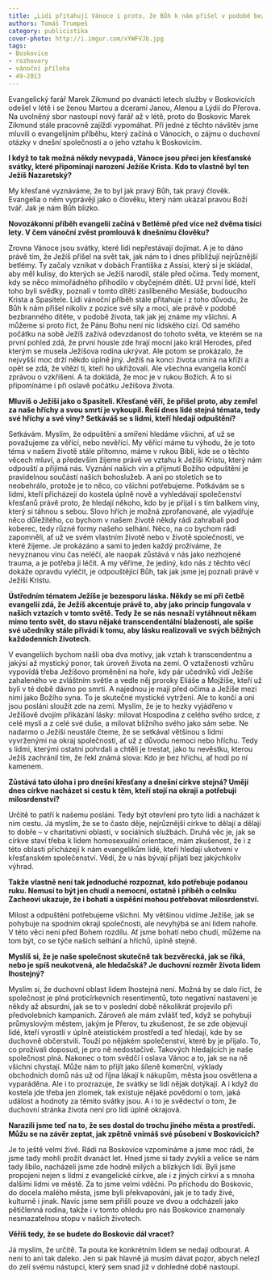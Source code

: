 ```yaml
---
title: „Lidi přitahují Vánoce i proto, že Bůh k nám přišel v podobě bezbranného dítěte,“ říká farář Marek Zikmund
authors: Tomáš Trumpeš
category: publicistika
cover-photo: http://i.imgur.com/xYWFVJb.jpg
tags:
- Boskovice
- rozhovory
- vánoční příloha
- 49-2013
---
```


Evangelický farář Marek Zikmund po dvanácti letech služby v Boskovicích odešel v létě i se ženou Martou a dcerami Janou, Alenou a Lýdií do Přerova. Na uvolněný sbor nastoupí nový farář až v létě, proto do Boskovic Marek Zikmund stále pracovně zajíždí vypomáhat. Při jedné z těchto návštěv jsme mluvili o evangelijním příběhu, který začíná o Vánocích, o zájmu o duchovní otázky v dnešní společnosti a o jeho vztahu k Boskovicím.

**I když to tak možná někdy nevypadá, Vánoce jsou přeci jen křesťanské svátky, které připomínají narození Ježíše Krista. Kdo to vlastně byl ten Ježíš Nazaretský?**

My křesťané vyznáváme, že to byl jak pravý Bůh, tak pravý člověk. Evangelia o něm vyprávějí jako o člověku, který nám ukázal pravou Boží tvář. Jak je nám Bůh blízko.

**Novozákonní příběh evangelií začíná v Betlémě před více než dvěma tisíci lety. V čem vánoční zvěst promlouvá k dnešnímu člověku?**

Zrovna Vánoce jsou svátky, které lidi nepřestávají dojímat. A je to dáno právě tím, že Ježíš přišel na svět tak, jak nám to i dnes přibližují nejrůznější betlémy. Ty začaly vznikat v dobách Františka z Assisi, který si je skládal, aby měl kulisy, do kterých se Ježíš narodil, stále před očima. Tedy moment, kdy se něco mimořádného přihodilo v obyčejném dítěti. Už první lidé, kteří toho byli svědky, poznali v tomto dítěti zaslíbeného Mesiáše, budoucího Krista a Spasitele. Lidi vánoční příběh stále přitahuje i z toho důvodu, že Bůh k nám přišel nikoliv z pozice své síly a moci, ale právě v podobě bezbranného dítěte, v podobě života, tak jak jej známe my všichni. A můžeme si proto říct, že Pánu Bohu není nic lidského cizí. Od samého počátku na sobě Ježíš zažívá odevzdanost do tohoto světa, ve kterém se na první pohled zdá, že první housle zde hrají mocní jako král Herodes, před kterým se musela Ježíšova rodina ukrývat. Ale potom se prokázalo, že nejvyšší moc drží někdo úplně jiný. Ježíš na konci života umírá na kříži a opět se zdá, že vítězí ti, kteří ho ukřižovali. Ale všechna evangelia končí zprávou o vzkříšení. A ta dokládá, že moc je v rukou Božích. A to si připomínáme i při oslavě počátku Ježíšova života.

**Mluvíš o Ježíši jako o Spasiteli. Křesťané věří, že přišel proto, aby zemřel za naše hříchy a svou smrtí je vykoupil. Řeší dnes lidé stejná témata, tedy své hříchy a své viny? Setkáváš se s lidmi, kteří hledají odpuštění?**

Setkávám. Myslím, že odpuštění a smíření hledáme všichni, ať už se považujeme za věřící, nebo nevěřící. My věřící máme tu výhodu, že je toto téma v našem životě stále přítomno, máme v rukou Bibli, kde se o těchto věcech mluví, a především žijeme právě ve vztahu k Ježíši Kristu, který nám odpouští a přijímá nás. Vyznání našich vin a přijmutí Božího odpuštění je pravidelnou součástí našich bohoslužeb. A ani po stoletích se to neobehrálo, protože je to něco, co všichni potřebujeme. Potkávám se s lidmi, kteří přicházejí do kostela úplně nově a vyhledávají společenství křesťanů právě proto, že hledají někoho, kdo by je přijal i s tím balíkem viny, který si táhnou s sebou. Slovo hřích je možná zprofanované, ale vyjadřuje něco důležitého, co bychom v našem životě někdy rádi zahrabali pod koberec, tedy různé formy našeho selhání. Něco, na co bychom rádi zapomněli, ať už ve svém vlastním životě nebo v životě společnosti, ve které žijeme. Je prokázáno a sami to jeden každý prožíváme, že nevyznanou vinu čas neléčí, ale naopak zůstává v nás jako nezhojené trauma, a je potřeba ji léčit. A my věříme, že jediný, kdo nás z těchto věcí dokáže opravdu vyléčit, je odpouštějící Bůh, tak jak jsme jej poznali právě v Ježíši Kristu.

**Ústředním tématem Ježíše je bezesporu láska. Někdy se mi při četbě evangelií zdá, že Ježíš akcentuje právě to, aby jako princip fungovala v našich vztazích v tomto světě. Tedy že se nás nesnaží vytáhnout někam mimo tento svět, do stavu nějaké transcendentální blaženosti, ale spíše své učedníky stále přivádí k tomu, aby lásku realizovali ve svých běžných každodenních životech.**

V evangeliích bychom našli oba dva motivy, jak vztah k transcendentnu a jakýsi až mystický ponor, tak úroveň života na zemi. O vztaženosti vzhůru vypovídá třeba Ježíšovo proměnění na hoře, kdy pár učedníků vidí Ježíše zahaleného ve zvláštním světle a vedle něj proroky Eliáše a Mojžíše, kteří už byli v té době dávno po smrti. A najednou je mají před očima a Ježíše mezi nimi jako Božího syna. To je skutečné mystické vytržení. Ale to končí a oni jsou posláni sloužit zde na zemi. Myslím, že je to hezky vyjádřeno v Ježíšově dvojím přikázání lásky: milovat Hospodina z celého svého srdce, z celé mysli a z celé své duše, a milovat bližního svého jako sám sebe. Ne nadarmo o Ježíši neustále čteme, že se setkával většinou s lidmi vyvrženými na okraj společnosti, ať už z důvodu nemoci nebo hříchu. Tedy s lidmi, kterými ostatní pohrdali a chtěli je trestat, jako tu nevěstku, kterou Ježíš zachránil tím, že řekl známá slova: Kdo je bez hříchu, ať hodí po ní kamenem.

**Zůstává tato úloha i pro dnešní křesťany a dnešní církve stejná? Umějí dnes církve nacházet si cestu k těm, kteří stojí na okraji a potřebují milosrdenství?**

Určitě to patří k našemu poslání. Tedy být otevření pro tyto lidi a nacházet k nim cestu. Já myslím, že se to často děje, nejrůznější církve to dělají a dělají to dobře – v charitativní oblasti, v sociálních službách. Druhá věc je, jak se církve staví třeba k lidem homosexuální orientace, mám zkušenost, že i z této oblasti přicházejí k nám evangelíkům lidé, kteří hledají ukotvení v křesťanském společenství. Vědí, že u nás bývají přijati bez jakýchkoliv výhrad.

**Takže vlastně není tak jednoduché rozpoznat, kdo potřebuje podanou ruku. Nemusí to být jen chudí a nemocní, ostatně i příběh o celníku Zacheovi ukazuje, že i bohatí a úspěšní mohou potřebovat milosrdenství.**

Milost a odpuštění potřebujeme všichni. My většinou vidíme Ježíše, jak se pohybuje na spodním okraji společnosti, ale nevyhýbá se ani lidem nahoře. V této věci není před Bohem rozdílu. Ať jsme bohatí nebo chudí, můžeme na tom být, co se týče našich selhání a hříchů, úplně stejně.

**Myslíš si, že je naše společnost skutečně tak bezvěrecká, jak se říká, nebo je spíš neukotvená, ale hledačská? Je duchovní rozměr života lidem lhostejný?**

Myslím si, že duchovní oblast lidem lhostejná není. Možná by se dalo říct, že společnost je plná proticírkevních resentimentů, toto negativní nastavení je někdy až absurdní, jak se to v poslední době několikrát projevilo při předvolebních kampaních. Zároveň ale mám zvlášť teď, když se pohybuji průmyslovým městem, jakým je Přerov, tu zkušenost, že se zde objevují lidé, kteří vyrostli v úplně ateistickém prostředí a teď hledají, kde by se duchovně občerstvili. Touží po nějakém společenství, které by je přijalo. To, co prožívali doposud, je pro ně nedostačivé. Takových hledajících je naše společnost plná. Nakonec o tom svědčí i oslava Vánoc a to, jak se na ně všichni chystají. Může nám to přijít jako šíleně komerční, výklady obchodních domů nás už od října lákají k nákupům, města jsou osvětlena a vyparáděna. Ale i to prozrazuje, že svátky se lidí nějak dotýkají. A i když do kostela jde třeba jen zlomek, tak existuje nějaké povědomí o tom, jaká událost a hodnoty za těmito svátky jsou. A i to je svědectví o tom, že duchovní stránka života není pro lidi úplně okrajová.

**Narazili jsme teď na to, že ses dostal do trochu jiného města a prostředí. Můžu se na závěr zeptat, jak zpětně vnímáš své působení v Boskovicích?**

Je to ještě velmi živé. Rádi na Boskovice vzpomínáme a jsme moc rádi, že jsme tady mohli prožít dvanáct let. Hned jsme si tady zvykli a velice se nám tady líbilo, nacházeli jsme zde hodně milých a blízkých lidí. Byli jsme propojeni nejen s lidmi z evangelické církve, ale i z jiných církví a s mnoha dalšími lidmi ve městě. Za to jsme velmi vděčni. Po příchodu do Boskovic, do docela malého města, jsme byli překvapováni, jak je to tady živé, kulturně i jinak. Navíc jsme sem přišli pouze ve dvou a odcházeli jako pětičlenná rodina, takže i v tomto ohledu pro nás Boskovice znamenaly nesmazatelnou stopu v našich životech.

**Věříš tedy, že se budete do Boskovic dál vracet?**

Já myslím, že určitě. Ta pouta ke konkrétním lidem se nedají odbourat. A není to ani tak daleko. Jen si pak hlavně já musím dávat pozor, abych nelezl do zelí svému nástupci, který sem snad již v dohledné době nastoupí.
